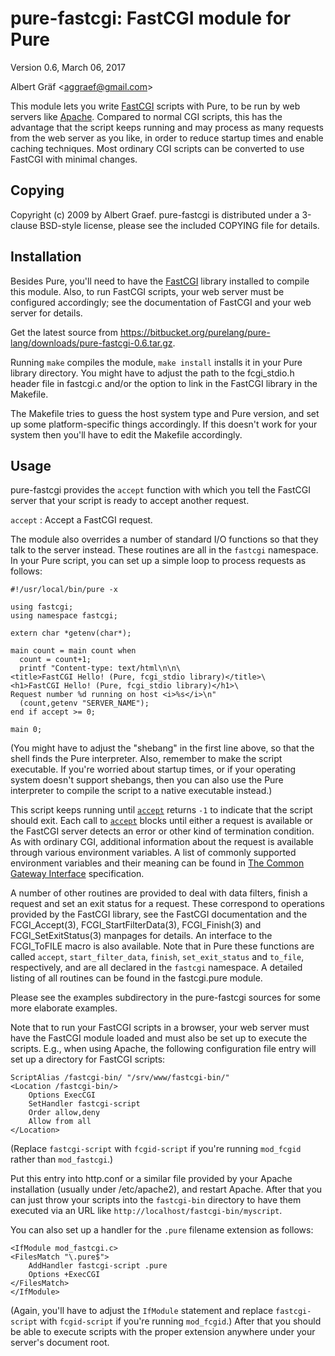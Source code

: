 <a name="doc-pure-fastcgi"></a>

pure-fastcgi: FastCGI module for Pure
=====================================

<a name="module-fastcgi"></a>

Version 0.6, March 06, 2017

Albert Gräf &lt;<aggraef@gmail.com>&gt;

This module lets you write [FastCGI](http://www.fastcgi.com) scripts with
Pure, to be run by web servers like [Apache](http://www.apache.org/). Compared
to normal CGI scripts, this has the advantage that the script keeps running
and may process as many requests from the web server as you like, in order to
reduce startup times and enable caching techniques. Most ordinary CGI scripts
can be converted to use FastCGI with minimal changes.

Copying
-------

Copyright (c) 2009 by Albert Graef. pure-fastcgi is distributed under a
3-clause BSD-style license, please see the included COPYING file for details.

Installation
------------

Besides Pure, you'll need to have the [FastCGI](http://www.fastcgi.com)
library installed to compile this module. Also, to run FastCGI scripts, your
web server must be configured accordingly; see the documentation of FastCGI
and your web server for details.

Get the latest source from
<https://bitbucket.org/purelang/pure-lang/downloads/pure-fastcgi-0.6.tar.gz>.

Running `make` compiles the module, `make install` installs it in your Pure
library directory. You might have to adjust the path to the fcgi\_stdio.h
header file in fastcgi.c and/or the option to link in the FastCGI library in
the Makefile.

The Makefile tries to guess the host system type and Pure version, and set up
some platform-specific things accordingly. If this doesn't work for your
system then you'll have to edit the Makefile accordingly.

Usage
-----

pure-fastcgi provides the `accept` function with which you tell the FastCGI
server that your script is ready to accept another request.

<a name="accept"></a>`accept`
:   Accept a FastCGI request.

<!-- -->
The module also overrides a number of standard I/O functions so that they talk
to the server instead. These routines are all in the `fastcgi` namespace. In
your Pure script, you can set up a simple loop to process requests as follows:

    #!/usr/local/bin/pure -x

    using fastcgi;
    using namespace fastcgi;

    extern char *getenv(char*);

    main count = main count when
      count = count+1;
      printf "Content-type: text/html\n\n\
    <title>FastCGI Hello! (Pure, fcgi_stdio library)</title>\
    <h1>FastCGI Hello! (Pure, fcgi_stdio library)</h1>\
    Request number %d running on host <i>%s</i>\n"
      (count,getenv "SERVER_NAME");
    end if accept >= 0;

    main 0;

(You might have to adjust the "shebang" in the first line above, so that the
shell finds the Pure interpreter. Also, remember to make the script
executable. If you're worried about startup times, or if your operating system
doesn't support shebangs, then you can also use the Pure interpreter to
compile the script to a native executable instead.)

This script keeps running until [`accept`](#fastcgi::accept) returns `-1` to
indicate that the script should exit. Each call to
[`accept`](#fastcgi::accept) blocks until either a request is available or the
FastCGI server detects an error or other kind of termination condition. As
with ordinary CGI, additional information about the request is available
through various environment variables. A list of commonly supported
environment variables and their meaning can be found in [The Common Gateway
Interface](http://hoohoo.ncsa.uiuc.edu/cgi/) specification.

A number of other routines are provided to deal with data filters, finish a
request and set an exit status for a request. These correspond to operations
provided by the FastCGI library, see the FastCGI documentation and the
FCGI\_Accept(3), FCGI\_StartFilterData(3), FCGI\_Finish(3) and
FCGI\_SetExitStatus(3) manpages for details. An interface to the FCGI\_ToFILE
macro is also available. Note that in Pure these functions are called
`accept`, `start_filter_data`, `finish`, `set_exit_status` and `to_file`,
respectively, and are all declared in the `fastcgi` namespace. A detailed
listing of all routines can be found in the fastcgi.pure module.

Please see the examples subdirectory in the pure-fastcgi sources for some more
elaborate examples.

Note that to run your FastCGI scripts in a browser, your web server must have
the FastCGI module loaded and must also be set up to execute the scripts.
E.g., when using Apache, the following configuration file entry will set up a
directory for FastCGI scripts:

    ScriptAlias /fastcgi-bin/ "/srv/www/fastcgi-bin/"
    <Location /fastcgi-bin/>
        Options ExecCGI 
        SetHandler fastcgi-script
        Order allow,deny
        Allow from all
    </Location>

(Replace `fastcgi-script` with `fcgid-script` if you're running `mod_fcgid`
rather than `mod_fastcgi`.)

Put this entry into http.conf or a similar file provided by your Apache
installation (usually under /etc/apache2), and restart Apache. After that you
can just throw your scripts into the `fastcgi-bin` directory to have them
executed via an URL like `http://localhost/fastcgi-bin/myscript`.

You can also set up a handler for the `.pure` filename extension as follows:

    <IfModule mod_fastcgi.c>
    <FilesMatch "\.pure$">
        AddHandler fastcgi-script .pure
        Options +ExecCGI
    </FilesMatch>
    </IfModule>

(Again, you'll have to adjust the `IfModule` statement and replace
`fastcgi-script` with `fcgid-script` if you're running `mod_fcgid`.) After
that you should be able to execute scripts with the proper extension anywhere
under your server's document root.
